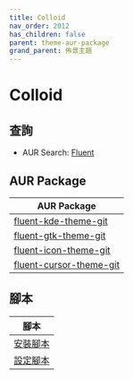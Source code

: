 ```yaml
---
title: Colloid
nav_order: 2012
has_children: false
parent: theme-aur-package
grand_parent: 佈景主題
---
```



# Colloid


## 查詢

* AUR Search: [Fluent](https://aur.archlinux.org/packages?O=0&SeB=nd&K=Colloid&outdated=&SB=m&SO=d&PP=50&submit=Go)


## AUR Package

| AUR Package |
| --- |
| [fluent-kde-theme-git](https://aur.archlinux.org/packages/fluent-kde-theme-git) |
| [fluent-gtk-theme-git](https://aur.archlinux.org/packages/fluent-gtk-theme-git) |
| [fluent-icon-theme-git](https://aur.archlinux.org/packages/fluent-icon-theme-git) |
| [fluent-cursor-theme-git](https://aur.archlinux.org/packages/fluent-cursor-theme-git) |


## 腳本

| 腳本 |
| --- |
| [安裝腳本](https://github.com/samwhelp/ezarcher-adjustment/tree/main/prototype/theme/fluent)
| [設定腳本](https://github.com/samwhelp/ezarcher-adjustment/tree/main/prototype/de/kde-plasma/part/style/kde-plasma-style-colloid-dark-nord-breeze) |
